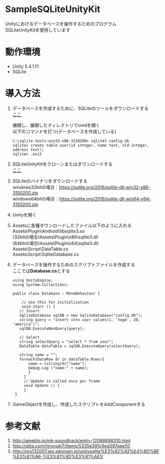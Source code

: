 # SampleSQLiteUnityKit
Unityにおけるデータベースを操作するためのプログラム  
SQLiteUnityKitを使用しています  

# 動作環境
* Unity 5.4.1.f1
* SQLite

# 導入方法
1. データベースを作成するために、SQLiteのツールをダウンロードする  
   [ここ](https://sqlite.org/2016/sqlite-tools-win32-x86-3150200.zip)  

   展開し、展開したディレクトリでcmdを開く  
   以下のコマンドを打つ(データベースを作成している)
   ```
   C:\sqlite-tools-win32-x86-3150200> sqlite3 config.db
   sqlite> create table user(id integer, name text, old integer, address text);
   sqlite> .exit
   ```

2. SQLiteUnityKitをクローンまたはダウンロードする  
   [ここ](https://github.com/Busta117/SQLiteUnityKit)

3. SQLiteのバイナリをダウンロードする  
   windows32bitの場合：<https://sqlite.org/2016/sqlite-dll-win32-x86-3150200.zip>  
   windows64bitの場合：<https://sqlite.org/2016/sqlite-dll-win64-x64-3150200.zip>  

4. Unityを開く

5. Assetsに各種ダウンロードしたファイル以下のように入れる  
   Assets\Plugin\Android\libsqlite3.so  
   (32bitの場合)Assets\Plugin\x86\sqlite3.dll  
   (64bitの場合)Assets\Plugin\x64\sqlite3.dll  
   Assets\Script\DataTable.cs  
   Assets\Script\SqliteDatabase.cs  

6. データベースを操作するためのスクリプトファイルを作成する  
   ここでは**Database.cs**とする  
   ```csharp, c#:Database.cs
   using UnityEngine;
   using System.Collections;
   
   public class Database : MonoBehaviour {

       // Use this for initialization
       void Start () {
      // Insert
      SqliteDatabase sqlDB = new SqliteDatabase("config.db");
      string query = "insert into user values(1, 'hoge', 20, 'america')";
      sqlDB.ExecuteNonQuery(query);
      
      // Select
      string selectQuery = "select * from user";
      DataTable dataTable = sqlDB.ExecuteQuery(selectQuery);
      
      string name = "";
      foreach(DataRow dr in dataTable.Rows){
          name = (string)dr["name"];
          Debug.Log ("name:" + name);
          }
        }
        // Update is called once per frame
        void Update () {
        }
    }
   ```

7. GameObjectを作成し、作成したスクリプトをAddComponentする

# 参考文献
1. <http://ameblo.jp/mk-soundtrack/entry-12086698310.html>
2. <http://qiita.com/hiroyuki7/items/5335e391c9ed397aee50>
3. <http://pro132007.wp.xdomain.jp/unitysqlite%E3%82%92%E4%BD%BF%E3%81%86-%E3%81%9D%E3%81%AE1/>
